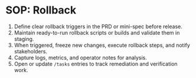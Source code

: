 # SOP: Rollback

1. Define clear rollback triggers in the PRD or mini-spec before release.
2. Maintain ready-to-run rollback scripts or builds and validate them in staging.
3. When triggered, freeze new changes, execute rollback steps, and notify stakeholders.
4. Capture logs, metrics, and operator notes for analysis.
5. Open or update `/tasks` entries to track remediation and verification work.
